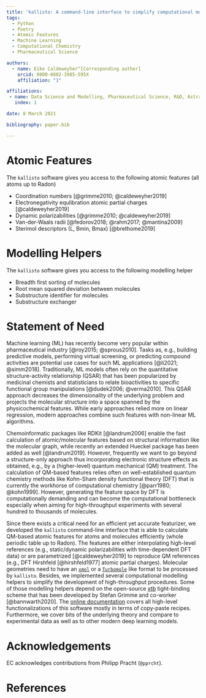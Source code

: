 ```yaml
---
title: 'kallisto: A command-line interface to simplify computational modelling and the generation of atomic features.'
tags:
  - Python
  - Poetry
  - Atomic Features
  - Machine Learning
  - Computational Chemistry
  - Pharmaceutical Science

authors:
  - name: Eike Caldeweyher^[Corresponding author]
    orcid: 0000-0002-3985-595X
    affiliation: "1" 

affiliations:
 - name: Data Science and Modelling, Pharmaceutical Science, R&D, AstraZeneca, Gothenburg, Sweden
   index: 1

date: 8 March 2021

bibliography: paper.bib

---
```


# Atomic Features

The ``kallisto`` software gives you access to the following atomic features (all atoms up to Radon)

- Coordination numbers [@grimme2010; @caldeweyher2019]
- Electronegativity equlibration atomic partial charges [@caldeweyher2019]
- Dynamic polarizabilities [@grimme2010; @caldeweyher2019]
- Van-der-Waals radii [@fedorov2018; @rahm2017; @mantina2009]
- Sterimol descriptors (L, Bmin, Bmax) [@brethome2019]

# Modelling Helpers

The ``kallisto`` software gives you access to the following modelling helper

- Breadth first sorting of molecules
- Root mean squared deviation between molecules
- Substructure identifier for molecules
- Substructure exchanger 

# Statement of Need

Machine learning (ML) has recently become very popular within pharmaceutical industry [@roy2015; @sprous2010].
Tasks as, e.g., building predictive models, performing virtual screening, or predicting compound activities are potential use cases for such ML applications [@li2021; @simm2018].
Traditionally, ML models often rely on the quantitative structure-activity relationship (QSAR) that has been popularized by medicinal chemists and statisticians to relate bioactivities to specific functional group manipulations [@dudek2006; @verma2010].
This QSAR approach decreases the dimensionality of the underlying problem and projects the molecular structure into a space spanned by the physicochemical features.
While early approaches relied more on linear regression, modern approaches combine such features with non-linear ML algorithms.

Chemoinformatic packages like RDKit [@landrum2006] enable the fast calculation of atomic/molecular features based on structural information like the molecular graph, while recently an extended Hueckel package has been added as well [@landrum2019].
However, frequently we want to go beyond a structure-only approach thus incorporating electronic structure effects as obtained, e.g., by a (higher-level) quantum mechanical (QM) treatment.
The calculation of QM-based features relies often on well-established quantum chemistry methods like Kohn-Sham density functional theory (DFT) that is currently the workhorse of computational chemistry [@parr1980; @kohn1999].
However, generating the feature space by DFT is computationally demanding and can become the computational bottleneck especially when aiming for high-throughput experiments with several hundred to thousands of molecules.

Since there exists a critical need for an efficient yet accurate featurizer, we developed the ``kallisto`` command-line interface that is able to calculate QM-based atomic features for atoms and molecules efficiently (whole periodic table up to Radon).
The features are either interpolating high-level references (e.g., static/dynamic polarizabilities with time-dependent DFT data) or are parametrized [@caldeweyher2019] to reproduce QM references (e.g., DFT Hirshfeld [@hirshfeld1977] atomic partial charges).
Molecular geometries need to have an [``xmol``](https://en.wikipedia.org/wiki/XYZ_file_format) or a [``Turbomole``](https://www.turbomole.org/wp-content/uploads/2019/11/Turbomole_Manual_7-4-1.pdf) like format to be processed by ``kallisto``.
Besides, we implemented several computational modelling helpers to simplify the development of high-throughput procedures.
Some of those modelling helpers depend on the open-source [xtb](https://github.com/grimme-lab/xtb) tight-binding scheme that has been developed by Stefan Grimme and co-worker [@bannwarth2020].
The [online documentation](https://ehjc.gitbook.io/kallisto/) covers all high-level functionalizations of this software mostly in terms of copy-paste recipes.
Furthermore, we cover bits of the underlying theory and compare to experimental data as well as to other modern deep learning models.

# Acknowledgements

EC acknowledges contributions from Philipp Pracht (`@pprcht`).

# References

